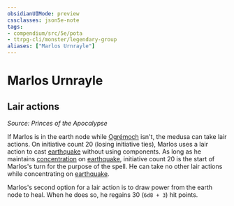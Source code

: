 ```yaml
---
obsidianUIMode: preview
cssclasses: json5e-note
tags:
- compendium/src/5e/pota
- ttrpg-cli/monster/legendary-group
aliases: ["Marlos Urnrayle"]
---
```

# Marlos Urnrayle

## Lair actions
_Source: Princes of the Apocalypse_

If Marlos is in the earth node while [Ogrémoch](/3-Mechanics/CLI/bestiary/npc/ogremoch-pota.md) isn't, the medusa can take lair actions. On initiative count 20 (losing initiative ties), Marlos uses a lair action to cast [earthquake](/3-Mechanics/CLI/spells/earthquake.md) without using components. As long as he maintains [concentration](/3-Mechanics/CLI/rules/conditions.md#concentration) on [earthquake](/3-Mechanics/CLI/spells/earthquake.md), initiative count 20 is the start of Marlos's turn for the purpose of the spell. He can take no other lair actions while concentrating on [earthquake](/3-Mechanics/CLI/spells/earthquake.md).

Marlos's second option for a lair action is to draw power from the earth node to heal. When he does so, he regains 30 (`6d8 + 3`) hit points.